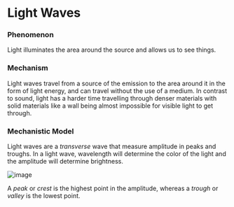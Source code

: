 # Light Waves

### Phenomenon

Light illuminates the area around the source and allows us to see things.

### Mechanism

Light waves travel from a source of the emission to the area around it in the form of light energy, and can travel without the use of a medium. In contrast to sound, light has a harder time travelling through denser materials with solid materials like a wall being almost impossible for visible light to get through.

### Mechanistic Model

Light waves are a *transverse* wave that measure amplitude in peaks and troughs. In a light wave, wavelength will determine the color of the light and the amplitude will determine brightness.

![image](http://3.bp.blogspot.com/-HN9nRoE4YLM/VFfq1Q5qs6I/AAAAAAAAADs/v_TfSWyRWI4/s1600/waves.jpg)

A *peak* or *crest* is the highest point in the amplitude, whereas a *trough* or *valley* is the lowest point.
